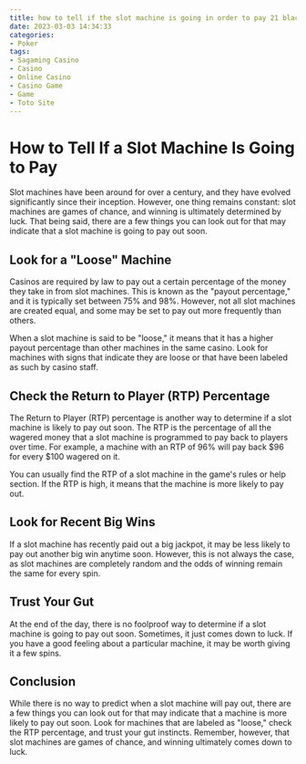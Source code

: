 ```yaml
---
title: how to tell if the slot machine is going in order to pay 21 blackjack
date: 2023-03-03 14:34:33
categories:
- Poker
tags:
- Sagaming Casino
- Casino
- Online Casino
- Casino Game
- Game
- Toto Site
---
```

# How to Tell If a Slot Machine Is Going to Pay

Slot machines have been around for over a century, and they have evolved significantly since their inception. However, one thing remains constant: slot machines are games of chance, and winning is ultimately determined by luck. That being said, there are a few things you can look out for that may indicate that a slot machine is going to pay out soon.

## Look for a "Loose" Machine

Casinos are required by law to pay out a certain percentage of the money they take in from slot machines. This is known as the "payout percentage," and it is typically set between 75% and 98%. However, not all slot machines are created equal, and some may be set to pay out more frequently than others.

When a slot machine is said to be "loose," it means that it has a higher payout percentage than other machines in the same casino. Look for machines with signs that indicate they are loose or that have been labeled as such by casino staff.

## Check the Return to Player (RTP) Percentage

The Return to Player (RTP) percentage is another way to determine if a slot machine is likely to pay out soon. The RTP is the percentage of all the wagered money that a slot machine is programmed to pay back to players over time. For example, a machine with an RTP of 96% will pay back $96 for every $100 wagered on it.

You can usually find the RTP of a slot machine in the game's rules or help section. If the RTP is high, it means that the machine is more likely to pay out.

## Look for Recent Big Wins

If a slot machine has recently paid out a big jackpot, it may be less likely to pay out another big win anytime soon. However, this is not always the case, as slot machines are completely random and the odds of winning remain the same for every spin.

## Trust Your Gut

At the end of the day, there is no foolproof way to determine if a slot machine is going to pay out soon. Sometimes, it just comes down to luck. If you have a good feeling about a particular machine, it may be worth giving it a few spins.

## Conclusion

While there is no way to predict when a slot machine will pay out, there are a few things you can look out for that may indicate that a machine is more likely to pay out soon. Look for machines that are labeled as "loose," check the RTP percentage, and trust your gut instincts. Remember, however, that slot machines are games of chance, and winning ultimately comes down to luck.